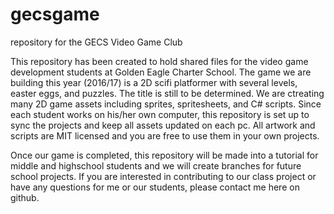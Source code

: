 # gecsgame
repository for the GECS Video Game Club

This repository has been created to hold shared files for the video game development students at Golden Eagle Charter School.
The game we are building this year (2016/17) is a 2D scifi platformer with several levels, easter eggs, and puzzles. The title
is still to be determined. We are ctreating many 2D game assets including sprites, spritesheets, and C# scripts. Since each
student works on his/her own computer, this repository is set up to sync the projects and keep all assets updated on each pc.
All artwork and scripts are MIT licensed and you are free to use them in your own projects.

Once our game is completed, this repository will be made into a tutorial for middle and highschool students and we will create 
branches for future school projects. If you are interested in contributing to our class project or have any questions for me or
our students, please contact me here on github.
